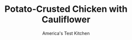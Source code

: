 ---
layout: ../../layouts/MarkdownPostLayout.astro
title: Potato-Crusted Chicken with Cauliflower
author: America's Test Kitchen
pubDate: 2023-03-15
description: "We roast the cauliflower on one rack and cook the chicken on another in the same 450-degree oven."
image_url: https://res.cloudinary.com/hksqkdlah/image/upload/ar_1:1,c_fill,dpr_2.0,f_auto,fl_lossy.progressive.strip_profile,g_faces:auto,q_auto:low,w_344/10479_sfs-potato-crusted-chicken-with-cauliflower-04-1
tags: ["Main Courses","Chicken","Weeknight"]
calories: 2151
protein: 51
carbohydrates: 26
fats: 
fiber: 6
ingredients: ["1 head, cauliflower (2 pounds), cored and cut into 2-inch florets","1/4 cup, olive oil",", Salt and pepper","1 cup (2 1/2 ounces) crushed, kettle-cooked potato chips","1 slice, hearty white sandwich bread, torn into 1-inch pieces","1 tablespoon chopped, fresh tarragon","2 tablespoons, Dijon mustard","4 (6- to 8-ounce), boneless, skinless chicken breasts, trimmed"]
serves: 4
time: "30 minutes"
instructions: ["Adjust oven racks to upper-middle and lower-middle positions and heat oven to 450 degrees. Line 2 rimmed baking sheets with aluminum foil. Toss cauliflower, 3 tablespoons oil, 1 teaspoon salt, and ½ teaspoon pepper on 1 prepared sheet and bake on lower-middle rack until well browned and tender, about 25 minutes.","Meanwhile, pulse potato chips, bread, and tarragon in food processor until coarsely ground, about 10 pulses; transfer to shallow dish. Combine mustard and remaining 1 tablespoon oil in bowl. Pat chicken dry with paper towels and season with salt and pepper. Brush 1 side of chicken with mustard mixture. Press mustard-coated side of chicken into crumb mixture. Place on second prepared sheet and bake on upper-middle rack until golden brown and chicken registers 160 degrees, about 15 minutes. Serve chicken with cauliflower."]
nutrition: ["1615 mg Potassium","572 mg Phosphorus","92 mg Calcium","2 mg Iron","112 mg Magnesium","1101 mg Sodium","2 mg Zinc","25 g Fat","21 mg Niacin (B3)","14 g Monounsaturated","4 g Polyunsaturated","113 mg Vitamin C","144 mg Cholesterol","3 g Saturated","6 g Fiber","1 µg Folic acid","159 µg Folate (food)","4 g Sugars","50 µg Vitamin K","365 g Water","26 g Carbs","161 µg Folate equivalent (total)","51 g Protein","5 mg Vitamin E","2 mg Vitamin B6","15 µg Vitamin A","537 kcal Energy","2151 calories"]
notes: "The test kitchen’s favorite kettle-cooked potato chips are Lay’s Kettle Cooked Original."
---